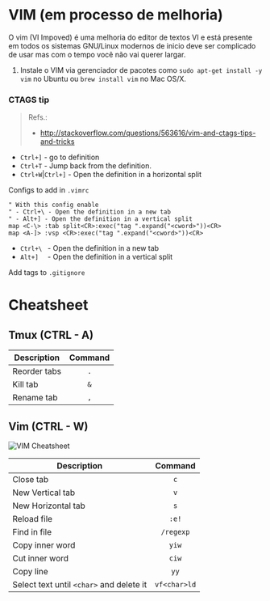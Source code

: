 # VIM (em processo de melhoria)

O vim (VI Impoved) é uma melhoria do editor de textos VI e está presente em todos os sistemas GNU/Linux modernos de inicio deve ser complicado de usar mas com o tempo você não vai querer largar.

1. Instale o VIM via gerenciador de pacotes como `sudo apt-get install -y vim` no Ubuntu ou `brew install vim` no Mac OS/X.





### CTAGS tip

> Refs.: 
> * http://stackoverflow.com/questions/563616/vim-and-ctags-tips-and-tricks

- `Ctrl+]` - go to definition
- `Ctrl+T` - Jump back from the definition.
- `Ctrl+W`|`Ctrl+]` - Open the definition in a horizontal split

Configs to add in `.vimrc` 

```vim
" With this config enable
" - Ctrl+\ - Open the definition in a new tab
" - Alt+] - Open the definition in a vertical split
map <C-\> :tab split<CR>:exec("tag ".expand("<cword>"))<CR>
map <A-]> :vsp <CR>:exec("tag ".expand("<cword>"))<CR>
```

- `Ctrl+\ ` - Open the definition in a new tab
- `Alt+]  ` - Open the definition in a vertical split


Add tags to `.gitignore`

# Cheatsheet

## Tmux (CTRL - A)

| Description   | Command       |
| ------------- |:-------------:|
| Reorder tabs  | `.`           |
| Kill tab      | `&`           |
| Rename tab    | `,`           |

## Vim (CTRL - W)

![VIM Cheatsheet](http://www.viemu.com/vi-vim-cheat-sheet.gif)

| Description   | Command       |
| ------------- |:-------------:|
| Close tab     |     `c`       |
| New Vertical tab |  `v`  |
| New Horizontal tab |  `s`  |
| Reload file   |      `:e!`         |
| Find in file   |     `/regexp`         |
| Copy inner word   | `yiw`         |
| Cut inner word   | `ciw`         |
| Copy line   | `yy`     |
| Select text until `<char>` and delete it |`vf<char>ld`|


